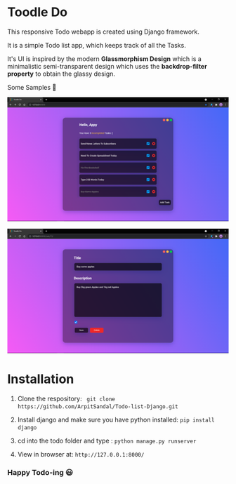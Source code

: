 # Toodle Do

This responsive Todo webapp is created using Django framework.

It is a simple Todo list app, which keeps track of all the Tasks.

It's UI is inspired by the modern **Glassmorphism Design** which
is a minimalistic semi-transparent design which uses the **backdrop-filter property**
to obtain the glassy design.

Some Samples :rocket:


![Sample1](Sample_img/img1.png)


![Sample2](Sample_img/img.png)


# Installation

1. Clone the respository: ``` git clone https://github.com/ArpitSandal/Todo-list-Django.git```

2. Install django and make sure you have python installed: ``` pip install django ```

3. cd into the todo folder and type : ``` python manage.py runserver ```

4. View in browser at: ``` http://127.0.0.1:8000/ ```


### Happy Todo-ing :smiley: